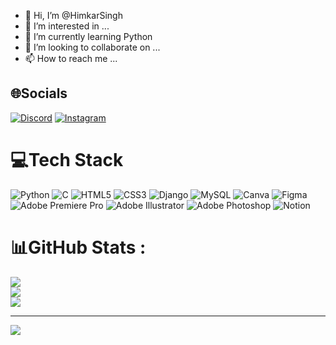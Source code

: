 - 👋 Hi, I’m @HimkarSingh
- 👀 I’m interested in ...
- 🌱 I’m currently learning Python 
- 💞️ I’m looking to collaborate on ...
- 📫 How to reach me ...

<!---
HimkarSingh/HimkarSingh is a ✨ special ✨ repository because its `README.md` (this file) appears on your GitHub profile.
You can click the Preview link to take a look at your changes.
--->

## 🌐Socials
[![Discord](https://img.shields.io/badge/Discord-%237289DA.svg?logo=discord&logoColor=white)](htttps://discord.gg/https://discord.gg/zhBCdUvKrS) [![Instagram](https://img.shields.io/badge/Instagram-%23E4405F.svg?logo=Instagram&logoColor=white)](https://instagram.com/himkarsingh99) 

# 💻Tech Stack
![Python](https://img.shields.io/badge/python-3670A0?style=for-the-badge&logo=python&logoColor=ffdd54) ![C](https://img.shields.io/badge/c-%2300599C.svg?style=for-the-badge&logo=c&logoColor=white) ![HTML5](https://img.shields.io/badge/html5-%23E34F26.svg?style=for-the-badge&logo=html5&logoColor=white) ![CSS3](https://img.shields.io/badge/css3-%231572B6.svg?style=for-the-badge&logo=css3&logoColor=white) ![Django](https://img.shields.io/badge/django-%23092E20.svg?style=for-the-badge&logo=django&logoColor=white) ![MySQL](https://img.shields.io/badge/mysql-%2300f.svg?style=for-the-badge&logo=mysql&logoColor=white) ![Canva](https://img.shields.io/badge/Canva-%2300C4CC.svg?style=for-the-badge&logo=Canva&logoColor=white) 	![Figma](https://img.shields.io/badge/figma-%23F24E1E.svg?style=for-the-badge&logo=figma&logoColor=white) ![Adobe Premiere Pro](https://img.shields.io/badge/Adobe%20Premiere%20Pro-9999FF.svg?style=for-the-badge&logo=Adobe%20Premiere%20Pro&logoColor=white) ![Adobe Illustrator](https://img.shields.io/badge/adobeillustrator-%23FF9A00.svg?style=for-the-badge&logo=adobeillustrator&logoColor=white) ![Adobe Photoshop](https://img.shields.io/badge/adobephotoshop-%2331A8FF.svg?style=for-the-badge&logo=adobephotoshop&logoColor=white) ![Notion](https://img.shields.io/badge/Notion-%23000000.svg?style=for-the-badge&logo=notion&logoColor=white)
# 📊GitHub Stats :
![](https://github-readme-stats.vercel.app/api?username=HimkarSingh&theme=radical&hide_border=false&include_all_commits=false&count_private=false)<br/>
![](https://github-readme-streak-stats.herokuapp.com/?user=HimkarSingh&theme=radical&hide_border=false)<br/>
![](https://github-readme-stats.vercel.app/api/top-langs/?username=HimkarSingh&theme=radical&hide_border=false&include_all_commits=false&count_private=false&layout=compact)

---
[![](https://visitcount.itsvg.in/api?id=HimkarSingh&icon=0&color=1)](https://visitcount.itsvg.in)
